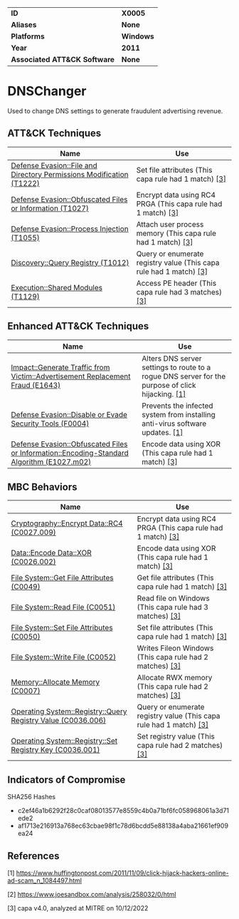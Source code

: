 <table>
<tr>
<td><b>ID</b></td>
<td><b>X0005</b></td>
</tr>
<tr>
<td><b>Aliases</b></td>
<td><b>None</b></td>
</tr>
<tr>
<td><b>Platforms</b></td>
<td><b>Windows</b></td>
</tr>
<tr>
<td><b>Year</b></td>
<td><b>2011</b></td>
</tr>
<tr>
<td><b>Associated ATT&CK Software</b></td>
<td><b>None</b></td>
</tr>
</table>


# DNSChanger

Used to change DNS settings to generate fraudulent advertising revenue.

## ATT&CK Techniques

|Name|Use|
|---|---|
|[Defense Evasion::File and Directory Permissions Modification (T1222)](https://attack.mitre.org/techniques/T1222)|Set file attributes (This capa rule had 1 match) [[3]](#3) |
|[Defense Evasion::Obfuscated Files or Information (T1027)](https://attack.mitre.org/techniques/T1027)|Encrypt data using RC4 PRGA (This capa rule had 1 match) [[3]](#3) |
|[Defense Evasion::Process Injection (T1055)](https://attack.mitre.org/techniques/T1055)|Attach user process memory (This capa rule had 1 match) [[3]](#3) |
|[Discovery::Query Registry (T1012)](https://attack.mitre.org/techniques/T1012)|Query or enumerate registry value (This capa rule had 1 match) [[3]](#3) |
|[Execution::Shared Modules (T1129)](https://attack.mitre.org/techniques/T1129)|Access PE header (This capa rule had 3 matches) [[3]](#3) |

## Enhanced ATT&CK Techniques

|Name|Use|
|---|---|
|[Impact::Generate Traffic from Victim::Advertisement Replacement Fraud (E1643)](../impact/generate-traffic-from-victim.md)|Alters DNS server settings to route to a rogue DNS server for the purpose of click hijacking. [[1]](#1) |
|[Defense Evasion::Disable or Evade Security Tools (F0004)](../defense-evasion/disable-or-evade-security-tools.md)|Prevents the infected system from installing anti-virus software updates. [[1]](#1) |
|[Defense Evasion::Obfuscated Files or Information::Encoding-Standard Algorithm (E1027.m02)](../defense-evasion/obfuscated-files-or-information.md)|Encode data using XOR (This capa rule had 1 match) [[3]](#3) |

## MBC Behaviors

|Name|Use|
|---|---|
|[Cryptography::Encrypt Data::RC4 (C0027.009)](../micro-behaviors/cryptography/encrypt-data.md)|Encrypt data using RC4 PRGA (This capa rule had 1 match) [[3]](#3) |
|[Data::Encode Data::XOR (C0026.002)](../micro-behaviors/data/encode-data.md)|Encode data using XOR (This capa rule had 1 match) [[3]](#3) |
|[File System::Get File Attributes (C0049)](../micro-behaviors/file-system/get-file-attributes.md)|Get file attributes (This capa rule had 1 match) [[3]](#3) |
|[File System::Read File (C0051)](../micro-behaviors/file-system/read-file.md)|Read file on Windows (This capa rule had 3 matches) [[3]](#3) |
|[File System::Set File Attributes (C0050)](../micro-behaviors/file-system/set-file-attributes.md)|Set file attributes (This capa rule had 1 match) [[3]](#3) |
|[File System::Write File (C0052)](../micro-behaviors/file-system/write-file.md)|Writes Fileon Windows (This capa rule had 2 matches) [[3]](#3) |
|[Memory::Allocate Memory (C0007)](../micro-behaviors/memory/allocate-memory.md)|Allocate RWX memory (This capa rule had 2 matches) [[3]](#3) |
|[Operating System::Registry::Query Registry Value (C0036.006)](../micro-behaviors/operating-system/registry.md)|Query or enumerate registry value (This capa rule had 1 match) [[3]](#3) |
|[Operating System::Registry::Set Registry Key (C0036.001)](../micro-behaviors/operating-system/registry.md)|Set registry value (This capa rule had 2 matches) [[3]](#3) |

## Indicators of Compromise

SHA256 Hashes
- c2ef46a1b6292f28c0caf08013577e8559c4b0a71bf6fc058968061a3d71ede2
- af1713e216913a768ec63cbae98f1c78d6bcdd5e88138a4aba21661ef909ea24

## References

<a name="1">[1]</a> https://www.huffingtonpost.com/2011/11/09/click-hijack-hackers-online-ad-scam_n_1084497.html

<a name="2">[2]</a> https://www.joesandbox.com/analysis/258032/0/html

<a name="3">[3]</a> capa v4.0, analyzed at MITRE on 10/12/2022


